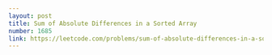 ```yaml
---
layout: post
title: Sum of Absolute Differences in a Sorted Array
number: 1685
link: https://leetcode.com/problems/sum-of-absolute-differences-in-a-sorted-array
---
```

